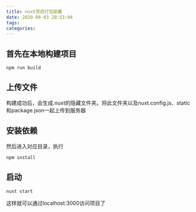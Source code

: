 ```yaml
---
title: nuxt项目打包部署
date: 2020-08-03 20:53:04
tags:
categories:
---
```



## 首先在本地构建项目
```
npm run build
```

## 上传文件

构建成功后，会生成.nuxt的隐藏文件夹。将此文件夹以及nuxt.config.js、static和package.json一起上传到服务器

## 安装依赖
然后进入对应目录，执行
```
npm install
```

## 启动
```
nuxt start
```
这样就可以通过localhost:3000访问项目了
